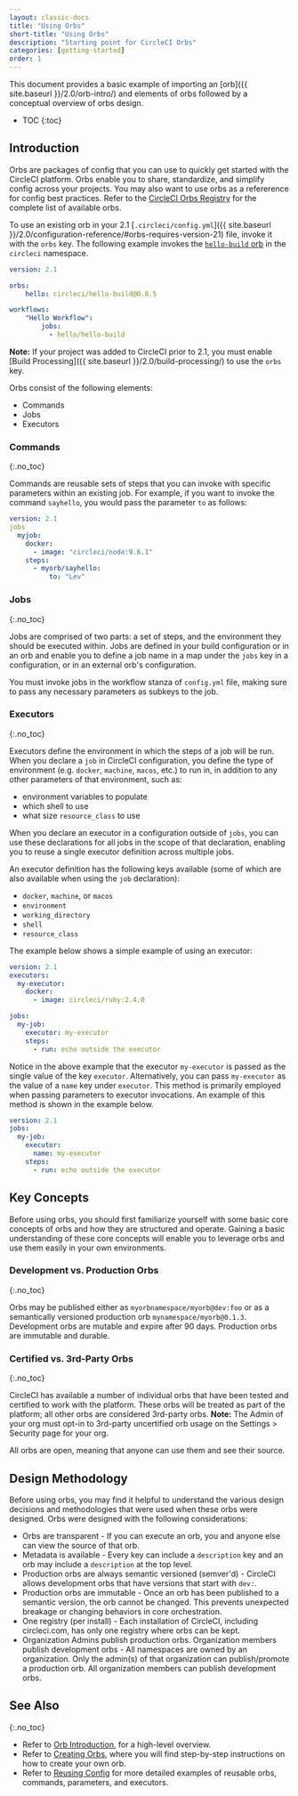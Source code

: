 ```yaml
---
layout: classic-docs
title: "Using Orbs"
short-title: "Using Orbs"
description: "Starting point for CircleCI Orbs"
categories: [getting-started]
order: 1
---
```


This document provides a basic example of importing an [orb]({{ site.baseurl }}/2.0/orb-intro/) and elements of orbs followed by a conceptual overview of orbs design. 

* TOC
{:toc}

## Introduction

Orbs are packages of config that you can use to quickly get started with the CircleCI platform. Orbs enable you to share,  standardize, and simplify config across your projects. You may also want to use orbs as a refererence for config best practices. Refer to the [CircleCI Orbs Registry](https://circleci.com/orbs/registry/) for the complete list of available orbs.

To use an existing orb in your 2.1 [`.circleci/config.yml`]({{ site.baseurl }}/2.0/configuration-reference/#orbs-requires-version-21) file, invoke it with the `orbs` key. The following example invokes the [`hello-build` orb](https://circleci.com/orbs/registry/orb/circleci/hello-build) in the `circleci` namespace.

```yaml
version: 2.1

orbs:
    hello: circleci/hello-build@0.0.5

workflows:
    "Hello Workflow":
        jobs:
          - hello/hello-build
```

**Note:** If your project was added to CircleCI prior to 2.1, you must enable [Build Processing]({{ site.baseurl }}/2.0/build-processing/) to use the `orbs` key. 

Orbs consist of the following elements:

* Commands
* Jobs
* Executors 

### Commands
{:.no_toc}

Commands are reusable sets of steps that you can invoke with specific parameters within an existing job. For example, if you want to invoke the command `sayhello`, you would pass the parameter `to` as follows:

```yaml
version: 2.1
jobs
  myjob:
    docker:
      - image: "circleci/node:9.6.1"
    steps:
      - myorb/sayhello:
          to: "Lev"
```

### Jobs
{:.no_toc}

Jobs are comprised of two parts: a set of steps, and the environment they should be executed within. Jobs are defined in your build configuration or in an orb and enable you to define a job name in a map under the `jobs` key in a configuration, or in an external orb's configuration.

You must invoke jobs in the workflow stanza of `config.yml` file, making sure to pass any necessary parameters as subkeys to the job.

### Executors
{:.no_toc}

Executors define the environment in which the steps of a job will be run. When you declare a `job` in CircleCI configuration, you define the type of environment (e.g. `docker`, `machine`, `macos`, etc.) to run in, in addition to any other parameters of that environment, such as:

* environment variables to populate
* which shell to use
* what size `resource_class` to use

When you declare an executor in a configuration outside of `jobs`, you can use these declarations for all jobs in the scope of that declaration, enabling you to reuse a single executor definition across multiple jobs.

An executor definition has the following keys available (some of which are also available when using the `job` declaration):

* `docker`, `machine`, or `macos`
* `environment`
* `working_directory`
* `shell`
* `resource_class`

The example below shows a simple example of using an executor:

```yaml
version: 2.1
executors:
  my-executor:
    docker:
      - image: circleci/ruby:2.4.0

jobs:
  my-job:
    executor: my-executor
    steps:
      - run: echo outside the executor
 ```

Notice in the above example that the executor `my-executor` is passed as the single value of the key `executor`. Alternatively, you can pass `my-executor` as the value of a `name` key under `executor`. This method is primarily employed when passing parameters to executor invocations. An example of this method is shown in the example below.

```yaml
version: 2.1
jobs:
  my-job:
    executor:
      name: my-executor
    steps:
      - run: echo outside the executor
```

## Key Concepts

Before using orbs, you should first familiarize yourself with some basic core concepts of orbs and how they are structured and operate. Gaining a basic understanding of these core concepts will enable you to leverage orbs and use them easily in your own environments.

### Development vs. Production Orbs
{:.no_toc}

Orbs may be published either as ```myorbnamespace/myorb@dev:foo``` or as a semantically versioned production orb `mynamespace/myorb@0.1.3`. Development orbs are mutable and expire after 90 days. Production orbs are immutable and durable.

### Certified vs. 3rd-Party Orbs
{:.no_toc}

CircleCI has available a number of individual orbs that have been tested and certified to work with the platform. These orbs will be treated as part of the platform; all other orbs are considered 3rd-party orbs. **Note:** The Admin of your org must opt-in to 3rd-party uncertified orb usage on the Settings > Security page for your org.

<aside class="notice">
All orbs are open, meaning that anyone can use them and see their source. 
</aside>

## Design Methodology

Before using orbs, you may find it helpful to understand the various design decisions and methodologies that were used when these orbs were designed. Orbs were designed with the following considerations:

* Orbs are transparent - If you can execute an orb, you and anyone else can view the source of that orb.
* Metadata is available - Every key can include a ```description``` key and an orb may include a `description` at the top level.
* Production orbs are always semantic versioned (semver'd) - CircleCI allows development orbs that have versions that start with `dev:`.
* Production orbs are immutable - Once an orb has been published to a semantic version, the orb cannot be changed. This prevents unexpected breakage or changing behaviors in core orchestration.
* One registry (per install) - Each installation of CircleCI, including circleci.com, has only one registry where orbs can be kept.
* Organization Admins publish production orbs. Organization members publish development orbs - All namespaces are owned by an organization. Only the admin(s) of that organization can publish/promote a production orb. All organization members can publish development orbs.

## See Also
{:.no_toc}

- Refer to [Orb Introduction]({{site.baseurl}}/2.0/orb-intro/), for a high-level overview.
- Refer to [Creating Orbs]({{site.baseurl}}/2.0/creating-orbs/), where you will find step-by-step instructions on how to create your own orb.
- Refer to [Reusing Config]({{site.baseurl}}/2.0/reusing-config/) for more detailed examples of reusable orbs, commands, parameters, and executors.
